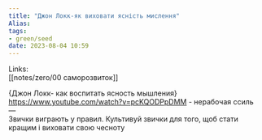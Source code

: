 ```yaml
---
title: "Джон Локк-як виховати ясність мислення"
Alias: 
tags:
- green/seed
date: 2023-08-04 10:59
---
```

Links:  
[[notes/zero/00 саморозвиток]]

{Джон Локк- как воспитать ясность мышления}  
https://www.youtube.com/watch?v=pcKQODPpDMM - нерабочая ссиль  
—  
Звички виграють у правил. Культивуй звички для того, щоб стати кращим і виховати свою чесноту